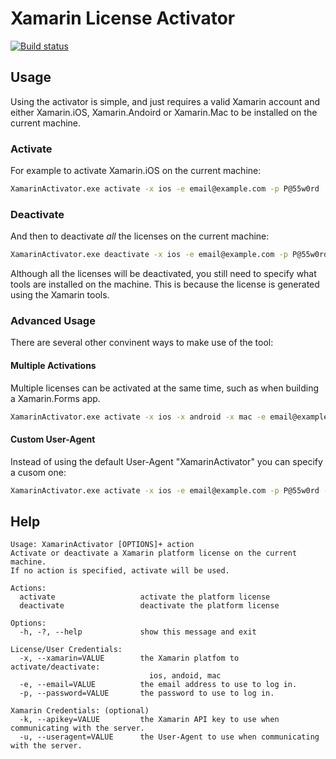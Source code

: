 # Xamarin License Activator

[![Build status][1]][2]

## Usage

Using the activator is simple, and just requires a valid Xamarin account and
either Xamarin.iOS, Xamarin.Andoird or Xamarin.Mac to be installed on the 
current machine. 

### Activate

For example to activate Xamarin.iOS on the current machine:

```bash
XamarinActivator.exe activate -x ios -e email@example.com -p P@55w0rd
```

### Deactivate

And then to deactivate *all* the licenses on the current machine:

```bash
XamarinActivator.exe deactivate -x ios -e email@example.com -p P@55w0rd
```

Although all the licenses will be deactivated, you still need to specify what tools are 
installed on the machine. This is because the license is generated using the Xamarin tools.

### Advanced Usage

There are several other convinent ways to make use of the tool:

#### Multiple Activations

Multiple licenses can be activated at the same time, such as when building a 
Xamarin.Forms app.

```bash
XamarinActivator.exe activate -x ios -x android -x mac -e email@example.com -p P@55w0rd
```

#### Custom User-Agent

Instead of using the default User-Agent "XamarinActivator" you can specify 
a cusom one:

```bash
XamarinActivator.exe activate -x ios -e email@example.com -p P@55w0rd -u "Travis-CI"
```


## Help

```
Usage: XamarinActivator [OPTIONS]+ action
Activate or deactivate a Xamarin platform license on the current machine.
If no action is specified, activate will be used.

Actions:
  activate                   activate the platform license
  deactivate                 deactivate the platform license

Options:
  -h, -?, --help             show this message and exit

License/User Credentials:
  -x, --xamarin=VALUE        the Xamarin platfom to activate/deactivate:
                               ios, andoid, mac
  -e, --email=VALUE          the email address to use to log in.
  -p, --password=VALUE       the password to use to log in.

Xamarin Credentials: (optional)
  -k, --apikey=VALUE         the Xamarin API key to use when communicating with the server.
  -u, --useragent=VALUE      the User-Agent to use when communicating with the server.
```

[1]: https://ci.appveyor.com/api/projects/status/tiqess2rnyj516k4/branch/master?svg=true
[2]: https://ci.appveyor.com/project/mattleibow/xamarinactivator/branch/master
